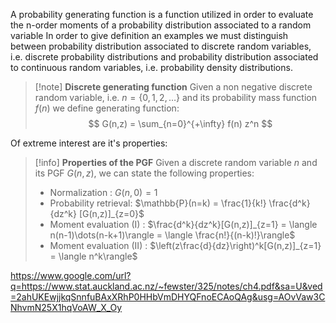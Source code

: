 A probability generating function is a function utilized in order to evaluate the n-order moments of a probability distribution associated to a random variable
In order to give definition an examples we must distinguish between probability distribution associated to discrete random variables, i.e. discrete probability distributions and probability distribution associated to continuous random variables, i.e. probability density distributions.

>[!note] **Discrete generating function**
>Given a non negative discrete random variable, i.e. $n= \{ 0,1,2, \dots \}$ and its  probability mass function $f(n)$ we define generating function:
>$$ G(n,z) = \sum_{n=0}^{+\infty} f(n) z^n $$

Of extreme interest are it's properties:

>[!info] **Properties of the PGF**
> Given a discrete random variable $n$ and its PGF $G(n,z)$, we can state the following properties:
> 
>- Normalization : $G(n,0)=1$
>- Probability retrieval: $\mathbb{P}(n=k) = \frac{1}{k!} \frac{d^k}{dz^k} [G(n,z)]_{z=0}$
>- Moment evaluation (I) : $\frac{d^k}{dz^k}[G(n,z)]_{z=1} = \langle n(n-1)\dots(n-k+1)\rangle = \langle \frac{n!}{(n-k)!}\rangle$
>- Moment evaluation (II) : $\left(z\frac{d}{dz}\right)^k[G(n,z)]_{z=1} = \langle n^k\rangle$

https://www.google.com/url?q=https://www.stat.auckland.ac.nz/~fewster/325/notes/ch4.pdf&sa=U&ved=2ahUKEwjjkqSnnfuBAxXRhP0HHbVmDHYQFnoECAoQAg&usg=AOvVaw3CNhvmN25X1hqVoAW_X_Oy



